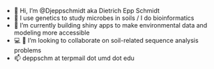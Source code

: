 - 👋 Hi, I’m @Djeppschmidt aka Dietrich Epp Schmidt
- 🔬 I use genetics to study microbes in soils / I do bioinformatics
- 🌱 I’m currently building shiny apps to make environmental data and modeling more accessible
- 💻 🧰 I’m looking to collaborate on soil-related sequence analysis problems 
- 📫 deppschm at terpmail dot umd dot edu

<!---
Djeppschmidt/Djeppschmidt is a ✨ special ✨ repository because its `README.md` (this file) appears on your GitHub profile.
You can click the Preview link to take a look at your changes.
--->
